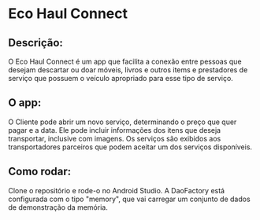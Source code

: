 # Eco Haul Connect

## Descrição:

O Eco Haul Connect é um app que facilita a conexão entre pessoas que desejam descartar ou doar móveis, livros e outros items e prestadores de serviço que possuem o veículo apropriado para esse tipo de serviço.

## O app:

O Cliente pode abrir um novo serviço, determinando o preço que quer pagar e a data.
Ele pode incluir informações dos itens que deseja transportar, inclusive com imagens.
Os serviços são exibidos aos transportadores parceiros que podem aceitar um dos serviços disponíveis.

## Como rodar:

Clone o repositório e rode-o no Android Studio. A DaoFactory está configurada com o tipo "memory", que vai carregar um conjunto de dados de demonstração da memória.